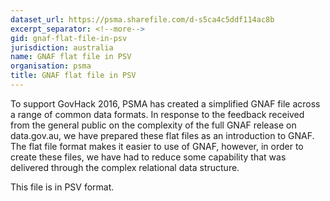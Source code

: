 ```yaml
---
dataset_url: https://psma.sharefile.com/d-s5ca4c5ddf114ac8b
excerpt_separator: <!--more-->
gid: gnaf-flat-file-in-psv
jurisdiction: australia
name: GNAF flat file in PSV
organisation: psma
title: GNAF flat file in PSV
---
```


To support GovHack 2016, PSMA has created a simplified GNAF file across a range of common data formats. In response to the feedback received from the general public on the complexity of the full GNAF release on data.gov.au, we have prepared these flat files as an introduction to GNAF. The flat file format makes it easier to use of GNAF, however, in order to create these files, we have had to reduce some capability that was delivered through the complex relational data structure.

<!--more-->

This file is in PSV format.